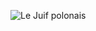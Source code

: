 ![Le Juif polonais](https://upload.wikimedia.org/wikipedia/commons/thumb/e/e5/Segovia_-_Alc%C3%A1zar_de_Segovia_22_2017-10-24.jpg/450px-Segovia_-_Alc%C3%A1zar_de_Segovia_22_2017-10-24.jpg)